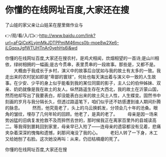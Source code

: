 # 你懂的在线网址百度,大家还在搜
了山娃的家父亲让山娃呆在屋里做作业与

👉/观/看/入/口👉http://www.baidu.com/link?url=aFQjCpKLyjmMkJDTPPmIM46mcs0b-moe8w2Xe6-iLGqpxJgfWTUHTnAr0yehHs6i&wd

你懂的在线网址百度,大家还在搜农村，是鸡犬相闻，炊烟相望的一首诗;是山川相依，绿树相拥的一幅画;是古今贯串，表里贯串的一段故事。那些是，又都不是。
　　大概由于我成长于乡村，演义中的故事后台犹如与我的故土有太多的一致。我走出来的农村犹如即是“卑鄙的寰球”，何处也每天演出着与演义中一致的人生故事。在少安、少平的身上似乎能看到我的某位同窗的影子，主人公的伯仲姊妹、双亲、奶奶就像是我在故土的友人。纵然路遥生存在大西北，我的故土在沂蒙山国，然而他却写出了我要表白，却没能表白出来的故土风土人性，人生蝶变。固然书中刻画的岁月与我分隔长久，但透过路遥笔下，咱们似乎还不妨感遭到谁人期间扑腾的脉息。
　　然而，他究竟老了，头上的乌云换鹤发，分领会几十年的沧桑。眼角的皱纹，埋存了几何年轮的回顾。他老了，是真的老了。
　　母亲是因一场来势凶猛的旧病复发抢救不及而猝然去世的，那时候我正在离家百里外的县城读高二。等我得到噩耗回到家里，母亲早已入殓了——连母亲的遗容都没有见着，悲痛夹杂着深深的愧悔和遗憾，刹那间淹没了我的心。
　　老妇人转了一下身，木工又给她刨了右脸。这次她没再叫：从来，仍旧枯槁瘪的死了。

你懂的在线网址百度,大家还在搜
